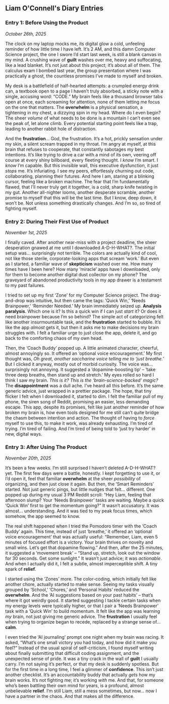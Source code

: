 ## Liam O'Connell's Diary Entries

### Entry 1: Before Using the Product

*October 26th, 2025*

The clock on my laptop mocks me, its digital glow a cold, unfeeling reminder of how little time I have left. It’s 2 AM, and this damn Computer Science project, the one I swore I’d start last week, is still a blank canvas in my mind. A crushing wave of **guilt** washes over me, heavy and suffocating, like a lead blanket. It’s not just about this project; it’s about all of them. The calculus exam I bombed last year, the group presentation where I was practically a ghost, the countless promises I’ve made to myself and broken.

My desk is a battlefield of half-hearted attempts: a crumpled energy drink can, a textbook open to a page I haven’t truly absorbed, a sticky note with a single, accusing word: “CODE.” My brain feels like a thousand browser tabs open at once, each screaming for attention, none of them letting me focus on the one that matters. The **overwhelm** is a physical sensation, a tightening in my chest, a dizzying spin in my head. Where do I even begin? The sheer *volume* of what needs to be done is a mountain I can’t even see the peak of, let alone climb. Every potential starting point feels like a trap, leading to another rabbit hole of distraction.

And the **frustration**… God, the frustration. It’s a hot, prickly sensation under my skin, a silent scream trapped in my throat. I’m angry at myself, at this brain that refuses to cooperate, that constantly sabotages my best intentions. It’s like trying to drive a car with a mind of its own, veering off course at every shiny billboard, every fleeting thought. I *know* I’m smart. I *know* I’m capable. But this invisible wall, this executive dysfunction, it just *stops* me. It’s infuriating. I see my peers, effortlessly churning out code, collaborating, planning their futures. And here I am, staring at a blinking cursor, feeling like a broken machine. The fear that I’m fundamentally flawed, that I’ll never truly get it together, is a cold, sharp knife twisting in my gut. Another all-nighter looms, another desperate scramble, another promise to myself that this will be the last time. But I know, deep down, it won’t be. Not unless something drastically changes. And I’m so, so tired of fighting myself.




### Entry 2: During Their First Use of Product

*November 1st, 2025*

I finally caved. After another near-miss with a project deadline, the sheer desperation gnawed at me until I downloaded A-D-H-WHAT?. The initial setup was… surprisingly not terrible. The colors are actually kind of cool, not like those sterile, corporate-looking apps that scream ‘work.’ But even as I started, a familiar wave of **skepticism** washed over me. How many times have I been here? How many ‘miracle’ apps have I downloaded, only for them to become another digital dust collector on my phone? The graveyard of abandoned productivity tools in my app drawer is a testament to my past failures.

I tried to set up my first ‘Zone’ for my Computer Science project. The drag-and-drop was intuitive, but then came the tags: ‘Quick Win,’ ‘Needs Brainpower,’ ‘Reminder Needed.’ My brain immediately seized up. **Analysis paralysis**. Which one is it? Is this a quick win if I can just *start* it? Or does it need brainpower because I’m so behind? The simple act of categorizing felt like another insurmountable task, and the **frustration** started to bubble. It’s like the app *almost* gets it, but then it asks me to make decisions my brain struggles with. I felt a familiar urge to just close the app, delete it, and go back to the comforting chaos of my own head.

Then, the ‘Coach Buddy’ popped up. A little animated character, cheerful, almost annoyingly so. It offered an ‘optional voice encouragement.’ My first thought was, *Oh great, another saccharine voice telling me to ‘just breathe.’* But I clicked it anyway, mostly out of morbid curiosity. The voice was… surprisingly not annoying. It suggested a ‘dopamine-boosting tip’ – ‘take three deep breaths, then stand up and stretch.’ My eyes rolled so hard I think I saw my brain. *This is it? This is the ‘brain-science-backed’ magic?* The **disappointment** was a dull ache. I’ve heard all this before. It’s the same generic advice, just wrapped in a prettier package. The hope, that tiny flicker I felt when I downloaded it, started to dim. I felt the familiar pull of my phone, the siren song of Reddit, promising an easier, less demanding escape. This app, despite its promises, felt like just another reminder of how broken my brain is, how even tools designed for me still can’t quite bridge the chasm between intention and action. The thought of having to *force* myself to use this, to make it work, was already exhausting. I’m tired of trying. I’m tired of failing. And I’m tired of being told to ‘just try harder’ in new, digital ways.




### Entry 3: After Using The Product

*November 20th, 2025*

It’s been a few weeks. I’m still surprised I haven’t deleted A-D-H-WHAT? yet. The first few days were a battle, honestly. I kept forgetting to use it, or I’d open it, feel that familiar **overwhelm** at the sheer *possibility* of organizing, and then just close it again. But then, the ‘Smart Reminders’ started. Not just generic pings, but little nudges that felt… different. One popped up during my usual 3 PM Reddit scroll: “Hey Liam, feeling that afternoon slump? Your ‘Needs Brainpower’ tasks are waiting. Maybe a quick ‘Quick Win’ first to get the momentum going?” It wasn’t accusatory. It was almost… understanding. And it was tied to my peak focus times, which somehow, the app seemed to know.

The real shift happened when I tried the Pomodoro timer with the ‘Coach Buddy’ again. This time, instead of just ‘breathe,’ it offered an ‘optional voice encouragement’ that was actually useful: “Remember, Liam, even 5 minutes of focused effort is a victory. Your brain thrives on novelty and small wins. Let’s get that dopamine flowing.” And then, after the 25 minutes, it suggested a ‘movement break’ – “Stand up, stretch, look out the window for 30 seconds. Get some sunlight.” It wasn’t just advice; it was *actionable*. And when I actually did it, I felt a subtle, almost imperceptible shift. A tiny spark of **relief**.

I started using the ‘Zones’ more. The color-coding, which initially felt like another chore, actually started to make sense. Seeing my tasks visually grouped by ‘School,’ ‘Chores,’ and ‘Personal Habits’ reduced the **overwhelm**. And the ‘AI suggestions based on your past habits’ – that’s where it got weirdly good. It started suggesting I tackle certain tasks when my energy levels were typically higher, or that I pair a ‘Needs Brainpower’ task with a ‘Quick Win’ to build momentum. It felt like the app was learning *my* brain, not just giving me generic advice. The **frustration** I usually feel when trying to organize began to recede, replaced by a strange sense of… **calm**.

I even tried the ‘AI journaling’ prompt one night when my brain was racing. It asked, “What’s one small victory you had today, and how did it make you feel?” Instead of the usual spiral of self-criticism, I found myself writing about finally submitting that difficult coding assignment, and the unexpected sense of pride. It was a tiny crack in the wall of **guilt** I usually carry. I’m not saying it’s perfect, or that my desk is suddenly spotless. But for the first time in a long time, I feel a glimmer of **confidence**. This isn’t just another checklist. It’s an accountability buddy that actually *gets* how my brain works. It’s not fighting me; it’s working *with* me. And that, for someone who’s been battling their own mind for years, is a profound, almost unbelievable **relief**. I’m still Liam, still a mess sometimes, but now… now I have a partner in the chaos. And that makes all the difference.

